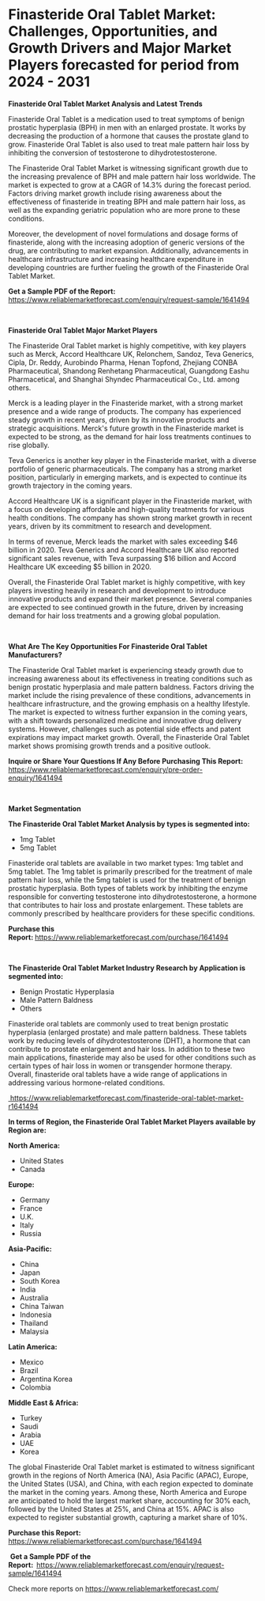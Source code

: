 <p><h1>Finasteride Oral Tablet Market: Challenges, Opportunities, and Growth Drivers and Major Market Players forecasted for period from 2024 - 2031</h1></p><p><strong>Finasteride Oral Tablet Market Analysis and Latest Trends</strong></p>
<p><p>Finasteride Oral Tablet is a medication used to treat symptoms of benign prostatic hyperplasia (BPH) in men with an enlarged prostate. It works by decreasing the production of a hormone that causes the prostate gland to grow. Finasteride Oral Tablet is also used to treat male pattern hair loss by inhibiting the conversion of testosterone to dihydrotestosterone.</p><p>The Finasteride Oral Tablet Market is witnessing significant growth due to the increasing prevalence of BPH and male pattern hair loss worldwide. The market is expected to grow at a CAGR of 14.3% during the forecast period. Factors driving market growth include rising awareness about the effectiveness of finasteride in treating BPH and male pattern hair loss, as well as the expanding geriatric population who are more prone to these conditions.</p><p>Moreover, the development of novel formulations and dosage forms of finasteride, along with the increasing adoption of generic versions of the drug, are contributing to market expansion. Additionally, advancements in healthcare infrastructure and increasing healthcare expenditure in developing countries are further fueling the growth of the Finasteride Oral Tablet Market.</p></p>
<p><strong>Get a Sample PDF of the Report:&nbsp;</strong> <a href="https://www.reliablemarketforecast.com/enquiry/request-sample/1641494">https://www.reliablemarketforecast.com/enquiry/request-sample/1641494</a></p>
<p>&nbsp;</p>
<p><strong>Finasteride Oral Tablet Major Market Players</strong></p>
<p><p>The Finasteride Oral Tablet market is highly competitive, with key players such as Merck, Accord Healthcare UK, Relonchem, Sandoz, Teva Generics, Cipla, Dr. Reddy, Aurobindo Pharma, Henan Topfond, Zhejiang CONBA Pharmaceutical, Shandong Renhetang Pharmaceutical, Guangdong Eashu Pharmacetical, and Shanghai Shyndec Pharmaceutical Co., Ltd. among others.</p><p>Merck is a leading player in the Finasteride market, with a strong market presence and a wide range of products. The company has experienced steady growth in recent years, driven by its innovative products and strategic acquisitions. Merck's future growth in the Finasteride market is expected to be strong, as the demand for hair loss treatments continues to rise globally.</p><p>Teva Generics is another key player in the Finasteride market, with a diverse portfolio of generic pharmaceuticals. The company has a strong market position, particularly in emerging markets, and is expected to continue its growth trajectory in the coming years.</p><p>Accord Healthcare UK is a significant player in the Finasteride market, with a focus on developing affordable and high-quality treatments for various health conditions. The company has shown strong market growth in recent years, driven by its commitment to research and development.</p><p>In terms of revenue, Merck leads the market with sales exceeding $46 billion in 2020. Teva Generics and Accord Healthcare UK also reported significant sales revenue, with Teva surpassing $16 billion and Accord Healthcare UK exceeding $5 billion in 2020.</p><p>Overall, the Finasteride Oral Tablet market is highly competitive, with key players investing heavily in research and development to introduce innovative products and expand their market presence. Several companies are expected to see continued growth in the future, driven by increasing demand for hair loss treatments and a growing global population.</p></p>
<p>&nbsp;</p>
<p><strong>What Are The Key Opportunities For Finasteride Oral Tablet Manufacturers?</strong></p>
<p><p>The Finasteride Oral Tablet market is experiencing steady growth due to increasing awareness about its effectiveness in treating conditions such as benign prostatic hyperplasia and male pattern baldness. Factors driving the market include the rising prevalence of these conditions, advancements in healthcare infrastructure, and the growing emphasis on a healthy lifestyle. The market is expected to witness further expansion in the coming years, with a shift towards personalized medicine and innovative drug delivery systems. However, challenges such as potential side effects and patent expirations may impact market growth. Overall, the Finasteride Oral Tablet market shows promising growth trends and a positive outlook.</p></p>
<p><strong>Inquire or Share Your Questions If Any Before Purchasing This Report:</strong> <a href="https://www.reliablemarketforecast.com/enquiry/pre-order-enquiry/1641494">https://www.reliablemarketforecast.com/enquiry/pre-order-enquiry/1641494</a></p>
<p>&nbsp;</p>
<p><strong>Market Segmentation</strong></p>
<p><strong>The Finasteride Oral Tablet Market Analysis by types is segmented into:</strong></p>
<p><ul><li>1mg Tablet</li><li>5mg Tablet</li></ul></p>
<p><p>Finasteride oral tablets are available in two market types: 1mg tablet and 5mg tablet. The 1mg tablet is primarily prescribed for the treatment of male pattern hair loss, while the 5mg tablet is used for the treatment of benign prostatic hyperplasia. Both types of tablets work by inhibiting the enzyme responsible for converting testosterone into dihydrotestosterone, a hormone that contributes to hair loss and prostate enlargement. These tablets are commonly prescribed by healthcare providers for these specific conditions.</p></p>
<p><strong>Purchase this Report:&nbsp;</strong><a href="https://www.reliablemarketforecast.com/purchase/1641494">https://www.reliablemarketforecast.com/purchase/1641494</a></p>
<p>&nbsp;</p>
<p><strong>The Finasteride Oral Tablet Market Industry Research by Application is segmented into:</strong></p>
<p><ul><li>Benign Prostatic Hyperplasia</li><li>Male Pattern Baldness</li><li>Others</li></ul></p>
<p><p>Finasteride oral tablets are commonly used to treat benign prostatic hyperplasia (enlarged prostate) and male pattern baldness. These tablets work by reducing levels of dihydrotestosterone (DHT), a hormone that can contribute to prostate enlargement and hair loss. In addition to these two main applications, finasteride may also be used for other conditions such as certain types of hair loss in women or transgender hormone therapy. Overall, finasteride oral tablets have a wide range of applications in addressing various hormone-related conditions.</p></p>
<p><a href="https://www.reliablemarketforecast.com/finasteride-oral-tablet-market-r1641494">&nbsp;https://www.reliablemarketforecast.com/finasteride-oral-tablet-market-r1641494</a></p>
<p><strong>In terms of Region, the Finasteride Oral Tablet Market Players available by Region are:</strong></p>
<p>
    <p> <strong> North America: </strong>
        <ul>
            <li>United States</li>
            <li>Canada</li>
        </ul>
        </p> 
    <p> <strong> Europe: </strong>
        <ul>
            <li>Germany</li>
            <li>France</li>
            <li>U.K.</li>
            <li>Italy</li>
            <li>Russia</li>
        </ul>
        </p> 
    <p> <strong> Asia-Pacific: </strong>
        <ul>
            <li>China</li>
            <li>Japan</li>
            <li>South Korea</li>
            <li>India</li>
            <li>Australia</li>
            <li>China Taiwan</li>
            <li>Indonesia</li>
            <li>Thailand</li>
            <li>Malaysia</li>
        </ul>
        </p> 
    <p> <strong> Latin America: </strong>
        <ul>
            <li>Mexico</li>
            <li>Brazil</li>
            <li>Argentina Korea</li>
            <li>Colombia</li>
        </ul>
        </p> 
    <p> <strong> Middle East & Africa: </strong>
        <ul>
            <li>Turkey</li>
            <li>Saudi</li>
            <li>Arabia</li>
            <li>UAE</li>
            <li>Korea</li>
        </ul>
    </p>
    </p>
<p><p>The global Finasteride Oral Tablet market is estimated to witness significant growth in the regions of North America (NA), Asia Pacific (APAC), Europe, the United States (USA), and China, with each region expected to dominate the market in the coming years. Among these, North America and Europe are anticipated to hold the largest market share, accounting for 30% each, followed by the United States at 25%, and China at 15%. APAC is also expected to register substantial growth, capturing a market share of 10%.</p></p>
<p><strong>Purchase this Report: </strong><a href="https://www.reliablemarketforecast.com/purchase/1641494">https://www.reliablemarketforecast.com/purchase/1641494</a></p>
<p>&nbsp;<strong>Get a Sample PDF of the Report:&nbsp;&nbsp;</strong><a href="https://www.reliablemarketforecast.com/enquiry/request-sample/1641494">https://www.reliablemarketforecast.com/enquiry/request-sample/1641494</a></p>
<p><strong></strong></p>
<p>Check more reports on <a href="https://www.reliablemarketforecast.com/">https://www.reliablemarketforecast.com/</a></p>